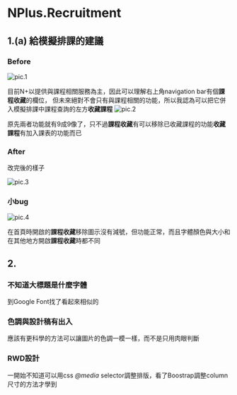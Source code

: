 # NPlus.Recruitment
## 1.(a) 給模擬排課的建議
### Before
![pic.1](https://github.com/yhyeh/NPlus.Recruitment/blob/master/recommand/pic.1.png)

目前N+以提供與課程相關服務為主，因此可以理解右上角navigation bar有個**課程收藏**的欄位，
但未來絕對不會只有與課程相關的功能，所以我認為可以把它併入模擬排課中課程查詢的左方**收藏課程**
![pic.2](https://github.com/yhyeh/NPlus.Recruitment/blob/master/recommand/pic.2.png)

原先兩者功能就有9成9像了，只不過**課程收藏**有可以移除已收藏課程的功能**收藏課程**有加入課表的功能而已
### After
改完後的樣子

![pic.3](https://github.com/yhyeh/NPlus.Recruitment/blob/master/recommand/pic.3.png)
### 小bug
![pic.4](https://github.com/yhyeh/NPlus.Recruitment/blob/master/recommand/pic.4.png)

在首頁時開啟的**課程收藏**移除圖示沒有減號，但功能正常，而且字體顏色與大小和在其他地方開啟**課程收藏**時都不同
## 2.
### 不知道大標題是什麼字體

到Google Font找了看起來相似的
  
### 色調與設計稿有出入

應該有更科學的方法可以讓圖片的色調一模一樣，而不是只用肉眼判斷
  
### RWD設計

一開始不知道可以用css *@media* selector調整排版，看了Boostrap調整column尺寸的方法才學到
